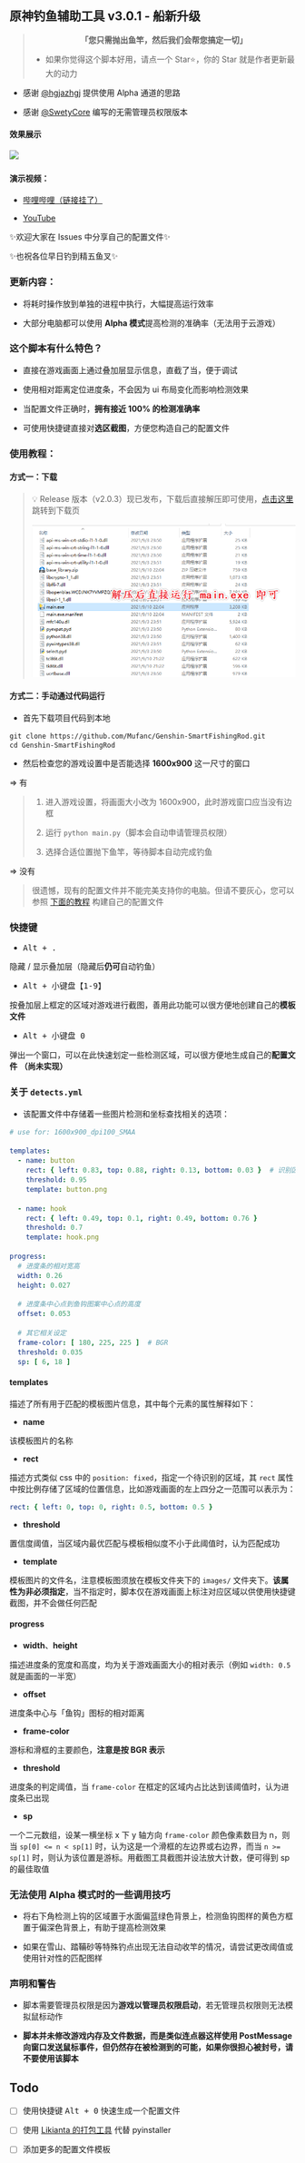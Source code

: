 ## 原神钓鱼辅助工具 v3.0.1 - 船新升级

> <div style="display: flex; justify-content: center"><b>「您只需抛出鱼竿，然后我们会帮您搞定一切」</b></div>
> 
> * 如果你觉得这个脚本好用，请点一个 Star⭐，你的 Star 就是作者更新最大的动力
 
* 感谢 [@hgjazhgj](https://github.com/hgjazhgj) 提供使用 Alpha 通道的思路

* 感谢 [@SwetyCore](https://github.com/SwetyCore) 编写的无需管理员权限版本

#### 效果展示
 
![](images/demo.gif)

#### 演示视频：

* [哔哩哔哩（链接挂了）](https://www.bilibili.com/video/BV1q64y1h7Wu)
  
* [YouTube](https://youtu.be/lhUBmbiG1Oc)

✨欢迎大家在 Issues 中分享自己的配置文件✨

✨也祝各位早日钓到精五鱼叉✨

### 更新内容：

* 将耗时操作放到单独的进程中执行，大幅提高运行效率

* 大部分电脑都可以使用 **Alpha 模式**提高检测的准确率（无法用于云游戏）

### 这个脚本有什么特色？

* 直接在游戏画面上通过叠加层显示信息，直截了当，便于调试

* 使用相对距离定位进度条，不会因为 ui 布局变化而影响检测效果

* 当配置文件正确时，**拥有接近 100% 的检测准确率**

* 可使用快捷键直接对**选区截图**，方便您构造自己的配置文件

### 使用教程：

#### 方式一：下载

> 💡 Release 版本（v2.0.3）现已发布，下载后直接解压即可使用，[点击这里](https://github.com/Mufanc/Genshin-SmartFishingRod/releases/latest) 跳转到下载页
> 
> ![](images/quick-start.png)

#### 方式二：手动通过代码运行

* 首先下载项目代码到本地

```shell
git clone https://github.com/Mufanc/Genshin-SmartFishingRod.git
cd Genshin-SmartFishingRod
```

* 然后检查您的游戏设置中是否能选择 **1600x900** 这一尺寸的窗口

=> 有

> 1. 进入游戏设置，将画面大小改为 1600x900，此时游戏窗口应当没有边框
> 
> 2. 运行 `python main.py`（脚本会自动申请管理员权限）
> 
> 3. 选择合适位置抛下鱼竿，等待脚本自动完成钓鱼

=> 没有

> 很遗憾，现有的配置文件并不能完美支持你的电脑。但请不要灰心，您可以参照 [下面的教程](#关于-detectsyml) 构建自己的配置文件
 
### 快捷键

* <kbd>Alt + .</kbd> 
  
隐藏 / 显示叠加层（隐藏后**仍可**自动钓鱼）

* <kbd>Alt + 小键盘【1-9】</kbd> 
  
按叠加层上框定的区域对游戏进行截图，善用此功能可以很方便地创建自己的**模板文件**

* <kbd>Alt + 小键盘 0</kbd>

弹出一个窗口，可以在此快速划定一些检测区域，可以很方便地生成自己的**配置文件** **（尚未实现）**

### 关于 `detects.yml`

* 该配置文件中存储着一些图片检测和坐标查找相关的选项：

```yaml
# use for: 1600x900_dpi100_SMAA

templates:
  - name: button
    rect: { left: 0.83, top: 0.88, right: 0.13, bottom: 0.03 }  # 识别区域
    threshold: 0.95
    template: button.png

  - name: hook
    rect: { left: 0.49, top: 0.1, right: 0.49, bottom: 0.76 }
    threshold: 0.7
    template: hook.png

progress:
  # 进度条的相对宽高
  width: 0.26
  height: 0.027

  # 进度条中心点到鱼钩图案中心点的高度
  offset: 0.053

  # 其它相关设定
  frame-color: [ 180, 225, 225 ]  # BGR
  threshold: 0.035
  sp: [ 6, 18 ]

```

#### templates

描述了所有用于匹配的模板图片信息，其中每个元素的属性解释如下：

* **name**

该模板图片的名称

* **rect**

描述方式类似 css 中的 `position: fixed`，指定一个待识别的区域，其 `rect` 属性中按比例存储了区域的位置信息，比如游戏画面的左上四分之一范围可以表示为：

```yaml
rect: { left: 0, top: 0, right: 0.5, bottom: 0.5 }
```

* **threshold**

置信度阈值，当区域内最优匹配与模板相似度不小于此阈值时，认为匹配成功

* **template**

模板图片的文件名，注意模板图须放在模板文件夹下的 `images/` 文件夹下。**该属性为非必须指定**，当不指定时，脚本仅在游戏画面上标注对应区域以供使用快捷键截图，并不会做任何匹配

#### progress

* **width**、**height**

描述进度条的宽度和高度，均为关于游戏画面大小的相对表示（例如 `width: 0.5` 就是画面的一半宽）

* **offset**

进度条中心与「鱼钩」图标的相对距离

* **frame-color**

游标和滑框的主要颜色，**注意是按 BGR 表示**

* **threshold**

进度条的判定阈值，当 `frame-color` 在框定的区域内占比达到该阈值时，认为进度条已出现

* **sp**

一个二元数组，设某一横坐标 x 下 y 轴方向 `frame-color` 颜色像素数目为 n，则当 `sp[0] <= n < sp[1]` 时，认为这是一个滑框的左边界或右边界，而当 `n >= sp[1]` 时，则认为该位置是游标。用截图工具截图并设法放大计数，便可得到 sp 的最佳取值

### 无法使用 Alpha 模式时的一些调用技巧

* 将右下角检测上钩的区域置于水面偏蓝绿色背景上，检测鱼钩图样的黄色方框置于偏深色背景上，有助于提高检测效果

* 如果在雪山、踏鞴砂等特殊钓点出现无法自动收竿的情况，请尝试更改阈值或使用针对性的匹配图样

### 声明和警告

* 脚本需要管理员权限是因为**游戏以管理员权限启动**，若无管理员权限则无法模拟鼠标动作

* **脚本并未修改游戏内存及文件数据，而是类似连点器这样使用 PostMessage 向窗口发送鼠标事件，但仍然存在被检测到的可能，如果你很担心被封号，请不要使用该脚本**

## Todo

* [ ] 使用快捷键 <kbd>Alt + 0</kbd> 快速生成一个配置文件 

* [ ] 使用 [Likianta 的打包工具](https://github.com/Likianta/pyportable-installer) 代替 pyinstaller

* [ ] 添加更多的配置文件模板